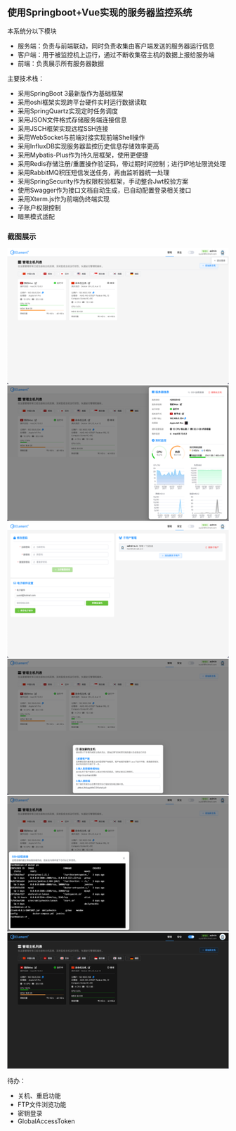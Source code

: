 ## 使用Springboot+Vue实现的服务器监控系统

本系统分以下模块

- 服务端：负责与前端联动，同时负责收集由客户端发送的服务器运行信息
- 客户端：用于被监控机上运行，通过不断收集宿主机的数据上报给服务端
- 前端：负责展示所有服务器数据



主要技术栈：

- 采用SpringBoot 3最新版作为基础框架
- 采用oshi框架实现跨平台硬件实时运行数据读取
- 采用SpringQuartz实现定时任务调度
- 采用JSON文件格式存储服务端连接信息
- 采用JSCH框架实现远程SSH连接
- 采用WebSocket与前端对接实现前端Shell操作
- 采用InfluxDB实现服务器监控历史信息存储效率更高
- 采用Mybatis-Plus作为持久层框架，使用更便捷
- 采用Redis存储注册/重置操作验证码，带过期时间控制；进行IP地址限流处理
- 采用RabbitMQ积压短信发送任务，再由监听器统一处理
- 采用SpringSecurity作为权限校验框架，手动整合Jwt校验方案
- 使用Swagger作为接口文档自动生成，已自动配置登录相关接口
- 采用Xterm.js作为前端伪终端实现
- 子账户权限控制
- 暗黑模式适配

### 截图展示
![主页展示](doc/image/img.png)
![详细信息展示](doc/image/img_1.png)
![安全模块展示](doc/image/img_2.png)
![新增主机展示](doc/image/img_4.png)
![终端展示](doc/image/img_5.png)
![暗黑模式](doc/image/img_3.png)

待办：
- 关机、重启功能
- FTP文件浏览功能
- 密钥登录
- GlobalAccessToken